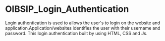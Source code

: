 # OIBSIP_Login_Authentication
Login authentication is used to allows the user's to login on the website and application.Application/websites identifies the user with their username and password. This login authentication built by using 
HTML, CSS and Js.
